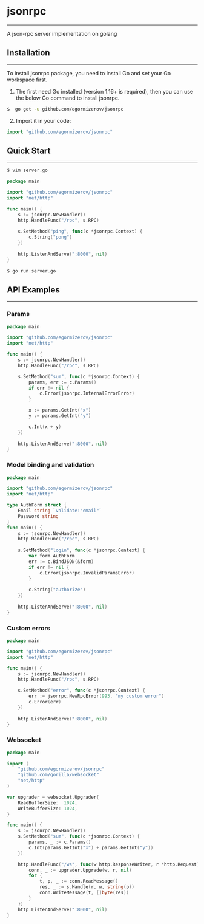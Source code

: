 # jsonrpc
___

A json-rpc server implementation on golang

## Installation
___
To install jsonrpc package, you need to install Go and set your Go workspace first.

1. The first need Go installed (version 1.16+ is required), then you can use the below Go command to install jsonrpc.
```sh
$  go get -u github.com/egormizerov/jsonrpc
```
2. Import it in your code:
```go
import "github.com/egormizerov/jsonrpc"
```

## Quick Start
___

```sh
$ vim server.go
```

```go
package main

import "github.com/egormizerov/jsonrpc"
import "net/http"

func main() {
	s := jsonrpc.NewHandler()
	http.HandleFunc("/rpc", s.RPC)
	
	s.SetMethod("ping", func(c *jsonrpc.Context) {
		c.String("pong")
	})
	
	http.ListenAndServe(":8000", nil)
}
```

```sh
$ go run server.go
```

## API Examples
___
### Params
```go
package main

import "github.com/egormizerov/jsonrpc"
import "net/http"

func main() {
	s := jsonrpc.NewHandler()
	http.HandleFunc("/rpc", s.RPC)

	s.SetMethod("sum", func(c *jsonrpc.Context) {
		params, err := c.Params()
		if err != nil {
			c.Error(jsonrpc.InternalErrorError)
		}

		x := params.GetInt("x")
		y := params.GetInt("y")

		c.Int(x + y)
	})
	
	http.ListenAndServe(":8000", nil)
}
```
### Model binding and validation
```go
package main

import "github.com/egormizerov/jsonrpc"
import "net/http"

type AuthForm struct {
	Email string `validate:"email"`
	Password string
}
func main() {
	s := jsonrpc.NewHandler()
	http.HandleFunc("/rpc", s.RPC)
	
	s.SetMethod("login", func(c *jsonrpc.Context) {
		var form AuthForm
		err := c.BindJSON(&form)
		if err != nil {
			c.Error(jsonrpc.InvalidParamsError)
		}
		
		c.String("authorize")
	})
	
	http.ListenAndServe(":8000", nil)
}
```
### Custom errors
```go
package main

import "github.com/egormizerov/jsonrpc"
import "net/http"

func main() {
	s := jsonrpc.NewHandler()
	http.HandleFunc("/rpc", s.RPC)

	s.SetMethod("error", func(c *jsonrpc.Context) {
		err := jsonrpc.NewRpcError(993, "my custom error")
		c.Error(err)
	})
	
	http.ListenAndServe(":8000", nil)
}
```
### Websocket
```go
package main

import (
	"github.com/egormizerov/jsonrpc"
	"github.com/gorilla/websocket"
	"net/http"
)

var upgrader = websocket.Upgrader{
	ReadBufferSize:  1024,
	WriteBufferSize: 1024,
}

func main() {
	s := jsonrpc.NewHandler()
	s.SetMethod("sum", func(c *jsonrpc.Context) {
		params, _ := c.Params()
		c.Int(params.GetInt("x") + params.GetInt("y"))
	})

	http.HandleFunc("/ws", func(w http.ResponseWriter, r *http.Request) {
		conn, _ := upgrader.Upgrade(w, r, nil)
		for {
			t, p, _ := conn.ReadMessage()
			res, _ := s.Handle(r, w, string(p))
			conn.WriteMessage(t, []byte(res))
		}
	})
	http.ListenAndServe(":8000", nil)
}
```